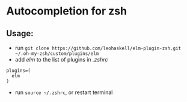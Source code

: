 # Autocompletion for zsh

## Usage:

* run `git clone https://github.com/leohaskell/elm-plugin-zsh.git ~/.oh-my-zsh/custom/plugins/elm`
* add *elm* to the list of plugins in *.zshrc*
```
plugins=(
  elm
)
```
* run `source ~/.zshrc`, or restart terminal
